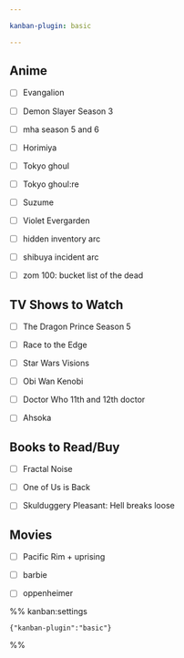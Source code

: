 ```yaml
---

kanban-plugin: basic

---
```


## Anime

- [ ] Evangalion
- [ ] Demon Slayer Season 3
- [ ] mha season 5 and 6
- [ ] Horimiya
- [ ] Tokyo ghoul
- [ ] Tokyo ghoul:re
- [ ] Suzume
- [ ] Violet Evergarden
- [ ] hidden inventory arc
- [ ] shibuya incident arc
- [ ] zom 100: bucket list of the dead


## TV Shows to Watch

- [ ] The Dragon Prince Season 5
- [ ] Race to the Edge
- [ ] Star Wars Visions
- [ ] Obi Wan Kenobi
- [ ] Doctor Who 11th and 12th doctor
- [ ] Ahsoka


## Books to Read/Buy

- [ ] Fractal Noise
- [ ] One of Us is Back
- [ ] Skulduggery Pleasant: Hell breaks loose


## Movies

- [ ] Pacific Rim + uprising
- [ ] barbie
- [ ] oppenheimer




%% kanban:settings
```
{"kanban-plugin":"basic"}
```
%%